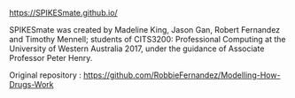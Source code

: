 https://SPIKESmate.github.io/

SPIKESmate was created by Madeline King, Jason Gan, Robert Fernandez and Timothy Mennell; students of CITS3200: Professional Computing at the University of Western Australia 2017, under the guidance of Associate Professor Peter Henry.

Original repository : https://github.com/RobbieFernandez/Modelling-How-Drugs-Work

